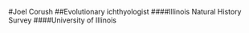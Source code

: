 #Joel Corush
##Evolutionary ichthyologist
####Illinois Natural History Survey
####University of Illinois
